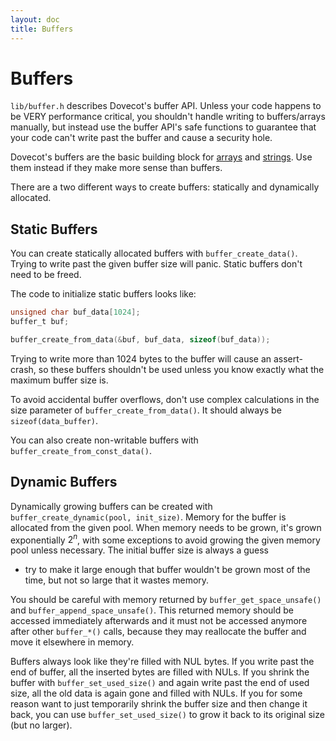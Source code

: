 ```yaml
---
layout: doc
title: Buffers
---
```


# Buffers

`lib/buffer.h` describes Dovecot's buffer API. Unless your code
happens to be VERY performance critical, you shouldn't handle writing to
buffers/arrays manually, but instead use the buffer API's safe functions
to guarantee that your code can't write past the buffer and cause a
security hole.

Dovecot's buffers are the basic building block for
[arrays](arrays) and [strings](strings).
Use them instead if they make more sense than buffers.

There are a two different ways to create buffers: statically and
dynamically allocated.

## Static Buffers

You can create statically allocated buffers with
`buffer_create_data()`. Trying to write past the given buffer size
will panic. Static buffers don't need to be freed.

The code to initialize static buffers looks like:

```c
unsigned char buf_data[1024];
buffer_t buf;

buffer_create_from_data(&buf, buf_data, sizeof(buf_data));
```

Trying to write more than 1024 bytes to the buffer will cause an
assert-crash, so these buffers shouldn't be used unless you know exactly
what the maximum buffer size is.

To avoid accidental buffer overflows, don't use complex
calculations in the size parameter of `buffer_create_from_data()`. It
should always be `sizeof(data_buffer)`.

You can also create non-writable buffers with `buffer_create_from_const_data()`.

## Dynamic Buffers

Dynamically growing buffers can be created with
`buffer_create_dynamic(pool, init_size)`. Memory for the buffer is
allocated from the given pool. When memory needs to be grown, it's grown
exponentially $2^n$, with some exceptions to avoid growing the given
memory pool unless necessary. The initial buffer size is always a guess
- try to make it large enough that buffer wouldn't be grown most of the
time, but not so large that it wastes memory.

You should be careful with memory returned by
`buffer_get_space_unsafe()` and `buffer_append_space_unsafe()`. This
returned memory should be accessed immediately afterwards and it must
not be accessed anymore after other `buffer_*()` calls, because they
may reallocate the buffer and move it elsewhere in memory.

Buffers always look like they're filled with NUL bytes. If you write
past the end of buffer, all the inserted bytes are filled with NULs. If
you shrink the buffer with `buffer_set_used_size()` and again write
past the end of used size, all the old data is again gone and filled
with NULs. If you for some reason want to just temporarily shrink the
buffer size and then change it back, you can use
`buffer_set_used_size()` to grow it back to its original size (but no
larger).
